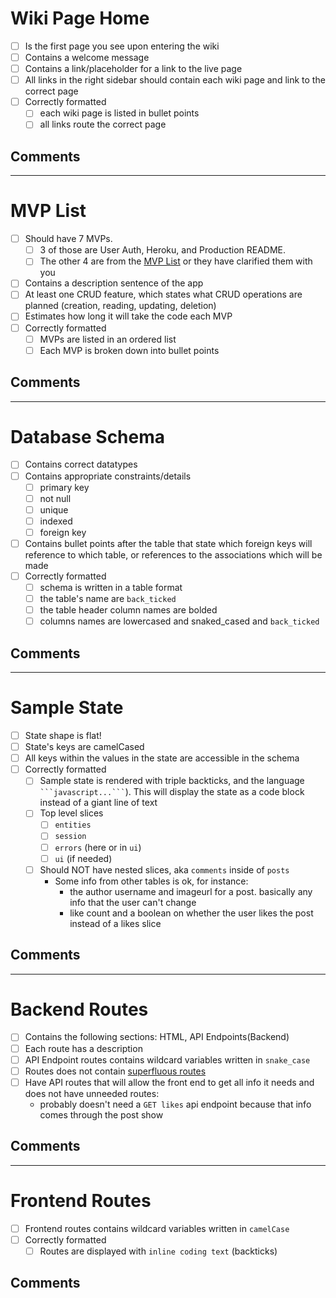 # Wiki Page Home
- [ ] Is the first page you see upon entering the wiki
- [ ] Contains a welcome message
- [ ] Contains a link/placeholder for a link to the live page
- [ ] All links in the right sidebar should contain each wiki page and link to the correct page
- [ ] Correctly formatted
    - [ ] each wiki page is listed in bullet points
    - [ ] all links route the correct page
## Comments
---
# MVP List
- [ ] Should have 7 MVPs.
    - [ ] 3 of those are User Auth, Heroku, and Production README.
    - [ ] The other 4 are from the [MVP List](https://github.com/appacademy/curriculum/blob/master/full-stack-project/proposal/mvp-list.md) or they have clarified them with you
- [ ] Contains a description sentence of the app
- [ ] At least one CRUD feature, which states what CRUD operations are planned (creation, reading, updating, deletion)
- [ ] Estimates how long it will take the code each MVP
- [ ] Correctly formatted
    - [ ] MVPs are listed in an ordered list
    - [ ] Each MVP is broken down into bullet points
## Comments
---
# Database Schema
- [ ] Contains correct datatypes
- [ ] Contains appropriate constraints/details
    - [ ] primary key
    - [ ] not null
    - [ ] unique
    - [ ] indexed
    - [ ] foreign key
- [ ] Contains bullet points after the table that state which foreign keys will reference to which table, or references to the associations which will be made
- [ ] Correctly formatted
    - [ ] schema is written in a table format
    - [ ] the table's name are `back_ticked`
    - [ ] the table header column names are bolded
    - [ ] columns names are lowercased and snaked_cased and `back_ticked`
## Comments
---
# Sample State
- [ ] State shape is flat!
- [ ] State's keys are camelCased
- [ ] All keys within the values in the state are accessible in the schema
- [ ] Correctly formatted
    - [ ] Sample state is rendered with triple backticks, and the language ` ```javascript...``` `). This will display the state as a code block instead of a giant line of text 
    - [ ] Top level slices
        - [ ] `entities`
        - [ ] `session`
        - [ ] `errors` (here or in `ui`)
        - [ ] `ui` (if needed)
    - [ ] Should NOT have nested slices, aka  `comments` inside of `posts`
      + Some info from other tables is ok, for instance:
        + the author username and imageurl for a post. basically any info that the user can't change
        + like count and a boolean on whether the user likes the post instead of a likes slice
## Comments
---
# Backend Routes
- [ ] Contains the following sections: HTML, API Endpoints(Backend)
- [ ] Each route has a description
- [ ] API Endpoint routes contains wildcard variables written in `snake_case`
- [ ] Routes does not contain [superfluous routes](https://github.com/appacademy/curriculum/blob/master/rails/readings/routing-part-ii.md)
- [ ] Have API routes that will allow the front end to get all info it needs and does not have unneeded routes:
    + probably doesn't need a `GET likes` api endpoint because that info comes through the post show
## Comments
---
# Frontend Routes
- [ ] Frontend routes contains wildcard variables written in `camelCase`
- [ ] Correctly formatted
    - [ ] Routes are displayed with `inline coding text` (backticks)
## Comments